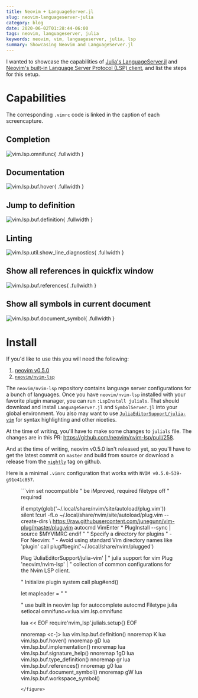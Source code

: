 ```yaml
---
title: Neovim + LanguageServer.jl
slug: neovim-languageserver-julia
category: blog
date: 2020-06-02T01:28:44-06:00
tags: neovim, languageserver, julia
keywords: neovim, vim, languageserver, julia, lsp
summary: Showcasing Neovim and LanguageServer.jl
---
```


I wanted to showcase the capabilities of [Julia's LanguageServer.jl](https://github.com/julia-vscode/LanguageServer.jl) and [Neovim's built-in Language Server Protocol (LSP) client](https://neovim.io/doc/user/lsp.html), and list the steps for this setup.

# Capabilities

The corresponding `.vimrc` code is linked in the caption of each screencapture.

## Completion

![[vim.lsp.omnifunc](https://github.com/kdheepak/dotfiles/blob/9f2f76877e0b6ace32c109d95e206ee9f1851193/vimrc#L648)](images/autocomplete.mov.gif){ .fullwidth }

## Documentation

![[vim.lsp.buf.hover](https://github.com/kdheepak/dotfiles/blob/9f2f76877e0b6ace32c109d95e206ee9f1851193/vimrc#L971)](images/documentation.mov.gif){ .fullwidth }

## Jump to definition

![[vim.lsp.buf.definition](https://github.com/kdheepak/dotfiles/blob/9f2f76877e0b6ace32c109d95e206ee9f1851193/vimrc#L968)](images/jumptodefinition.mov.gif){ .fullwidth }

## Linting

![[vim.lsp.util.show_line_diagnostics](https://github.com/kdheepak/dotfiles/blob/9f2f76877e0b6ace32c109d95e206ee9f1851193/vimrc#L992)](images/linting.mov.gif){ .fullwidth }

## Show all references in quickfix window

![[vim.lsp.buf.references](https://github.com/kdheepak/dotfiles/blob/9f2f76877e0b6ace32c109d95e206ee9f1851193/vimrc#L983)](images/references.mov.gif){ .fullwidth }

## Show all symbols in current document

![[vim.lsp.buf.document\_symbol](https://github.com/kdheepak/dotfiles/blob/9f2f76877e0b6ace32c109d95e206ee9f1851193/vimrc#L986)](images/symbols.mov.gif){ .fullwidth }

# Install

If you'd like to use this you will need the following:

1. [neovim v0.5.0](https://github.com/neovim/neovim/releases/tag/nightly)
2. [`neovim/nvim-lsp`](https://github.com/neovim/nvim-lsp)

The `neovim/nvim-lsp` repository contains language server configurations for a bunch of languages.
Once you have `neovim/nvim-lsp` installed with your favorite plugin manager, you can run `:LspInstall julials`.
That should download and install `LanguageServer.jl` and `SymbolServer.jl` into your global environment.
You also may want to use [`JuliaEditorSupport/julia-vim`](https://github.com/JuliaEditorSupport/julia-vim) for syntax highlighting and other niceties.

At the time of writing, you'll have to make some changes to `julials` file. The changes are in this PR: https://github.com/neovim/nvim-lsp/pull/258.

And at the time of writing, neovim v0.5.0 isn't released yet, so you'll have to get the latest commit on `master` and build from source or download a release from the [`nightly`](https://github.com/neovim/neovim/releases/tag/nightly) tag on github.

Here is a minimal `.vimrc` configuration that works with `NVIM v0.5.0-539-g91e41c857`.

<figure class="fullwidth">
```vim
set nocompatible              " be iMproved, required
filetype off                  " required

if empty(glob('~/.local/share/nvim/site/autoload/plug.vim'))
  silent !curl -fLo ~/.local/share/nvim/site/autoload/plug.vim --create-dirs
    \ https://raw.githubusercontent.com/junegunn/vim-plug/master/plug.vim
  autocmd VimEnter * PlugInstall --sync | source $MYVIMRC
endif
"
" Specify a directory for plugins
" - For Neovim:
" - Avoid using standard Vim directory names like 'plugin'
call plug#begin('~/.local/share/nvim/plugged')

Plug 'JuliaEditorSupport/julia-vim' | " julia support for vim
Plug 'neovim/nvim-lsp'              | " collection of common configurations for the Nvim LSP client.

" Initialize plugin system
call plug#end()

let mapleader = " "

" use built in neovim lsp for autocomplete
autocmd Filetype julia setlocal omnifunc=v:lua.vim.lsp.omnifunc

lua << EOF
    require'nvim_lsp'.julials.setup{}
EOF

nnoremap <silent> <c-]> <cmd>lua vim.lsp.buf.definition()<CR>
nnoremap <silent> K     <cmd>lua vim.lsp.buf.hover()<CR>
nnoremap <silent> gD    <cmd>lua vim.lsp.buf.implementation()<CR>
nnoremap <silent> <c-k> <cmd>lua vim.lsp.buf.signature_help()<CR>
nnoremap <silent> 1gD   <cmd>lua vim.lsp.buf.type_definition()<CR>
nnoremap <silent> gr    <cmd>lua vim.lsp.buf.references()<CR>
nnoremap <silent> g0    <cmd>lua vim.lsp.buf.document_symbol()<CR>
nnoremap <silent> gW    <cmd>lua vim.lsp.buf.workspace_symbol()<CR>
```
</figure>
